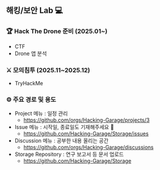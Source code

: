 ## 해킹/보안 Lab 💻

### 🏆 Hack The Drone 준비 (2025.01~)
  - CTF
  - Drone 앱 분석

### ⚔ 모의침투 (2025.11~2025.12)
  - TryHackMe

### ⚙ 주요 경로 및 용도
* Project 메뉴 : 일정 관리
  - https://github.com/orgs/Hacking-Garage/projects/3
* Issue 메뉴 : 시작일, 종료일도 기재해주세요 🙏
  - https://github.com/Hacking-Garage/Storage/issues
* Discussion 메뉴 : 공부한 내용 올리는 공간
  - https://github.com/orgs/Hacking-Garage/discussions
* Storage Repository : 연구 보고서 등 문서 업로드
  - https://github.com/Hacking-Garage/Storage

<!--

**Here are some ideas to get you started:**

🙋‍♀️ A short introduction - what is your organization all about?
🌈 Contribution guidelines - how can the community get involved?
👩‍💻 Useful resources - where can the community find your docs? Is there anything else the community should know?
🍿 Fun facts - what does your team eat for breakfast?
🧙 Remember, you can do mighty things with the power of [Markdown](https://docs.github.com/github/writing-on-github/getting-started-with-writing-and-formatting-on-github/basic-writing-and-formatting-syntax)
-->
